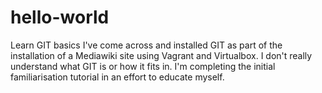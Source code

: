 # hello-world
Learn GIT basics
I've come across and installed GIT as part of the installation of a Mediawiki site using Vagrant and Virtualbox. I don't really understand what GIT is or how it fits in. I'm completing the initial familiarisation tutorial in an effort to educate myself.
